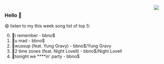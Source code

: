 <img align="right"  src="https://github-readme-stats.vercel.app/api/top-langs/?username=kvnZero" />

### Hello 👋

😄 listen to my this week song list of top 5:

0. 🌈i remember - bbno$
1. 🌈u mad - bbno$
2. 🌈wussup (feat. Yung Gravy) - bbno$/Yung Gravy
3. 🌈2 time zones (feat. Night Lovell) - bbno$/Night Lovell
4. 🌈tonight we ****in’ party - bbno$

